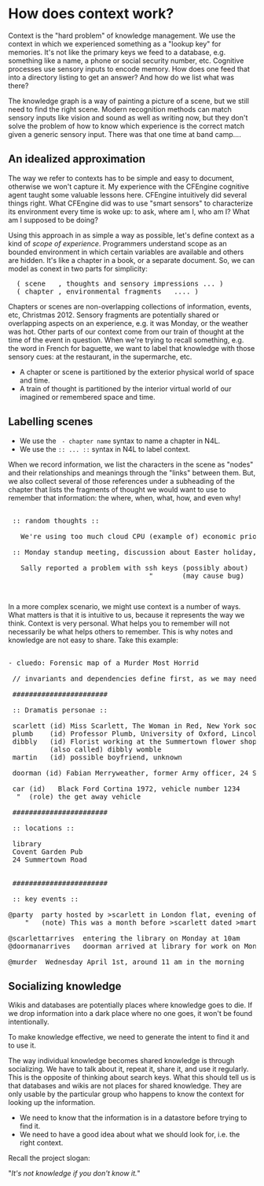 
# How does context work?

Context is the "hard problem" of knowledge management. We use the context in which we experienced
something as a "lookup key" for memories. It's not like the primary keys we feed to a database, e.g.
something like a name, a phone or social security number, etc. Cognitive processes use sensory
inputs to encode memory. How does one feed that into a directory listing to get an answer? And how do we list
what was there?

The knowledge graph is a way of painting a picture of a scene, but we still need to find the right scene.
Modern recognition methods can match sensory inputs like vision and sound as well as writing now, but
they don't solve the problem of how to know which experience is the correct match given a generic
sensory input. There was that one time at band camp....

## An idealized approximation

The way we refer to contexts has to be simple and easy to document,
otherwise we won't capture it.  My experience with the CFEngine
cognitive agent taught some valuable lessons here. CFEngine
intuitively did several things right. What CFEngine did was to use
"smart sensors" to characterize its environment every time is woke up:
to ask, where am I, who am I? What am I supposed to be doing?

Using this approach in as simple a way as possible, let's define context
as a kind of *scope of experience*. Programmers understand scope as an
bounded environment in which certain variables are available and others
are hidden. It's like a chapter in a book, or a separate document.
So, we can model as conext in two parts for simplicity: 

<pre>
  ( scene   , thoughts and sensory impressions ... )
  ( chapter , environmental fragments   .... )
</pre>

Chapters or scenes are non-overlapping collections of information, events, etc, Christmas 2012.
Sensory fragments are potentially shared or overlapping aspects on an experience, e.g.
it was Monday, or the weather was hot. Other parts of our context come from our train of thought
at the time of the event in question. When we're trying to recall something, e.g. the word in
French for baguette, we want to label that knowledge with those  sensory cues: at the restaurant,
in the supermarche, etc.

* A chapter or scene is partitioned by the exterior physical world of space and time.
* A train of thought is partitioned by the interior virtual world of our imagined or remembered space and time.

## Labelling scenes

* We use the ` - chapter name` syntax to name a chapter in N4L.
* We use the `:: ... ::` syntax in N4L to label context.

When we record information, we list the characters in the scene as "nodes" and their relationships
and meanings through the "links" between them. But, we also collect several of those references under
a subheading of the chapter that lists the fragments of thought we would want to use to remember
that information: the where, when, what, how, and even why!

<pre>

 :: random thoughts ::

   We're using too much cloud CPU (example of) economic priorities

 :: Monday standup meeting, discussion about Easter holiday, urgent work ::

   Sally reported a problem with ssh keys (possibly about)  security
                                  "       (may cause bug)   can't access the dashboard


</pre>
In a more complex scenario, we might use context is a number of ways. What matters is that
it is intuitive to us, because it represents the way we think. Context is very personal.
What helps you to remember will not necessarily be what helps others to remember. This is
why notes and knowledge are not easy to share. Take this example:
<pre>

- cluedo: Forensic map of a Murder Most Horrid

 // invariants and dependencies define first, as we may need to refer to them

 #######################

 :: Dramatis personae ::

 scarlett (id) Miss Scarlett, The Woman in Red, New York socialite.
 plumb    (id) Professor Plumb, University of Oxford, Lincoln College.
 dibbly   (id) Florist working at the Summertown flower shop
          (also called) dibbly womble
 martin   (id) possible boyfriend, unknown

 doorman (id) Fabian Merryweather, former Army officer, 24 Summertown Road

 car (id)   Black Ford Cortina 1972, vehicle number 1234
  "  (role) the get away vehicle

 #######################

 :: locations :: 

 library
 Covent Garden Pub
 24 Summertown Road


 #######################

 :: key events ::

@party  party hosted by >scarlett in London flat, evening of the 23rd March
    "   (note) This was a month before >scarlett dated >martin

@scarlettarrives  entering the library on Monday at 10am
@doormanarrives   doorman arrived at library for work on Monday 7 am

@murder  Wednesday April 1st, around 11 am in the morning
</pre>

## Socializing knowledge

Wikis and databases are potentially places where knowledge goes to die. If we drop information
into a dark place where no one goes, it won't be found intentionally. 

To make knowledge effective, we need to generate the intent to find it and to use it.

The way individual knowledge becomes shared knowledge is through socializing. We have to talk
about it, repeat it, share it, and use it regularly. This is the opposite of thinking about
search keys. What this should tell us is that databases and wikis are not places for
shared knowledge. They are only usable by the particular group who happens to know the context
for looking up the information.

* We need to know that the information is in a datastore before trying to find it.
* We need to have a good idea about what we should look for, i.e. the right context.

Recall the project slogan:

"*It's not knowledge if you don't know it.*"